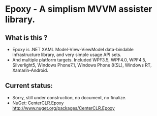 # Epoxy - A simplism MVVM assister library. 

## What is this ?

* Epoxy is .NET XAML Model-View-ViewModel data-bindable infrastructure library, and very simple usage API sets.
* And multiple platform targets. Included WPF3.5, WPF4.0, WPF4.5, Silverlight5, Windows Phone7.1, Windows Phone 8(SL), Windows RT, Xamarin-Android.

## Current status:

* Sorry, still under construction, no document, no finalize.
* NuGet: CenterCLR.Epoxy http://www.nuget.org/packages/CenterCLR.Epoxy
